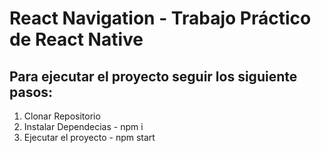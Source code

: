 # React Navigation - Trabajo Práctico de React Native

## Para ejecutar el proyecto seguir los siguiente pasos:

1. Clonar Repositorio
2. Instalar Dependecias - npm i
3. Ejecutar el proyecto - npm start
